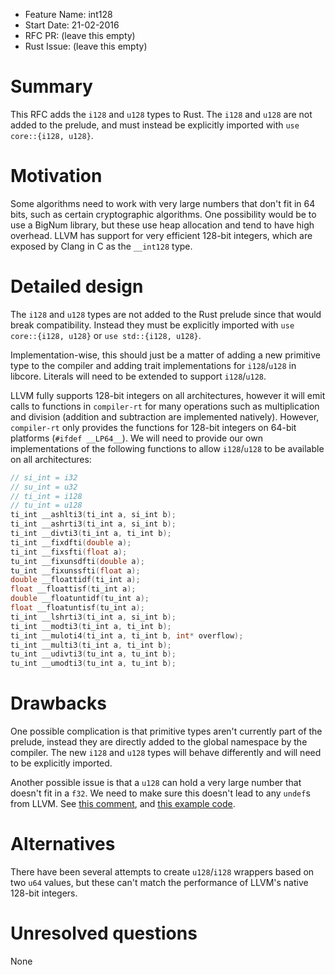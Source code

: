 - Feature Name: int128
- Start Date: 21-02-2016
- RFC PR: (leave this empty)
- Rust Issue: (leave this empty)

# Summary
[summary]: #summary

This RFC adds the `i128` and `u128` types to Rust. The `i128` and `u128` are not added to the prelude, and must instead be explicitly imported with `use core::{i128, u128}`.

# Motivation
[motivation]: #motivation

Some algorithms need to work with very large numbers that don't fit in 64 bits, such as certain cryptographic algorithms. One possibility would be to use a BigNum library, but these use heap allocation and tend to have high overhead. LLVM has support for very efficient 128-bit integers, which are exposed by Clang in C as the `__int128` type.

# Detailed design
[design]: #detailed-design

The `i128` and `u128` types are not added to the Rust prelude since that would break compatibility. Instead they must be explicitly imported with `use core::{i128, u128}` or `use std::{i128, u128}`.

Implementation-wise, this should just be a matter of adding a new primitive type to the compiler and adding trait implementations for `i128`/`u128` in libcore. Literals will need to be extended to support `i128`/`u128`.

LLVM fully supports 128-bit integers on all architectures, however it will emit calls to functions in `compiler-rt` for many operations such as multiplication and division (addition and subtraction are implemented natively). However, `compiler-rt` only provides the functions for 128-bit integers on 64-bit platforms (`#ifdef __LP64__`). We will need to provide our own implementations of the following functions to allow `i128`/`u128` to be available on all architectures:

```c
// si_int = i32
// su_int = u32
// ti_int = i128
// tu_int = u128
ti_int __ashlti3(ti_int a, si_int b);
ti_int __ashrti3(ti_int a, si_int b);
ti_int __divti3(ti_int a, ti_int b);
ti_int __fixdfti(double a);
ti_int __fixsfti(float a);
tu_int __fixunsdfti(double a);
tu_int __fixunssfti(float a);
double __floattidf(ti_int a);
float __floattisf(ti_int a);
double __floatuntidf(tu_int a);
float __floatuntisf(tu_int a);
ti_int __lshrti3(ti_int a, si_int b);
ti_int __modti3(ti_int a, ti_int b);
ti_int __muloti4(ti_int a, ti_int b, int* overflow);
ti_int __multi3(ti_int a, ti_int b);
tu_int __udivti3(tu_int a, tu_int b);
tu_int __umodti3(tu_int a, tu_int b);
```

# Drawbacks
[drawbacks]: #drawbacks

One possible complication is that primitive types aren't currently part of the prelude, instead they are directly added to the global namespace by the compiler. The new `i128` and `u128` types will behave differently and will need to be explicitly imported.

Another possible issue is that a `u128` can hold a very large number that doesn't fit in a `f32`. We need to make sure this doesn't lead to any `undef`s from LLVM. See [this comment](https://github.com/rust-lang/rust/issues/10185#issuecomment-110955148), and [this example code](https://gist.github.com/Amanieu/f87da5f0599b343c5500).

# Alternatives
[alternatives]: #alternatives

There have been several attempts to create `u128`/`i128` wrappers based on two `u64` values, but these can't match the performance of LLVM's native 128-bit integers.

# Unresolved questions
[unresolved]: #unresolved-questions

None
